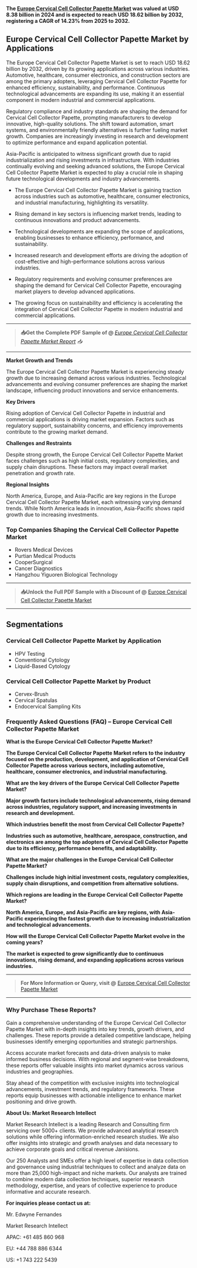 <p><strong>The <a href="https://www.marketresearchintellect.com/download-sample/?rid=513623&amp;utm_source=Pulse-April-Europe&amp;utm_medium=852">Europe Cervical Cell Collector Papette Market</a> was valued at USD 8.38 billion in 2024 and is expected to reach USD 18.62 billion by 2032, registering a CAGR of 14.23% from 2025 to 2032.</strong></p><h2>Europe Cervical Cell Collector Papette Market by Applications&nbsp;</h2><p><p>The Europe Cervical Cell Collector Papette Market is set to reach USD 18.62 billion by 2032, driven by its growing applications across various industries. Automotive, healthcare, consumer electronics, and construction sectors are among the primary adopters, leveraging Cervical Cell Collector Papette for enhanced efficiency, sustainability, and performance. Continuous technological advancements are expanding its use, making it an essential component in modern industrial and commercial applications.</p><p>Regulatory compliance and industry standards are shaping the demand for Cervical Cell Collector Papette, prompting manufacturers to develop innovative, high-quality solutions. The shift toward automation, smart systems, and environmentally friendly alternatives is further fueling market growth. Companies are increasingly investing in research and development to optimize performance and expand application potential.</p><p>Asia-Pacific is anticipated to witness significant growth due to rapid industrialization and rising investments in infrastructure. With industries continually evolving and seeking advanced solutions, the Europe Cervical Cell Collector Papette Market is expected to play a crucial role in shaping future technological developments and industry advancements.</p></p><ul><li><p>The Europe Cervical Cell Collector Papette Market is gaining traction across industries such as automotive, healthcare, consumer electronics, and industrial manufacturing, highlighting its versatility.</p></li><li><p>Rising demand in key sectors is influencing market trends, leading to continuous innovations and product advancements.</p></li><li><p>Technological developments are expanding the scope of applications, enabling businesses to enhance efficiency, performance, and sustainability.</p></li><li><p>Increased research and development efforts are driving the adoption of cost-effective and high-performance solutions across various industries.</p></li><li><p>Regulatory requirements and evolving consumer preferences are shaping the demand for Cervical Cell Collector Papette, encouraging market players to develop advanced applications.</p></li><li><p>The growing focus on sustainability and efficiency is accelerating the integration of Cervical Cell Collector Papette in modern industrial and commercial applications.</p></li></ul><hr /><blockquote><p><strong><span class="font-[700]">📥Get the Complete PDF Sample of @ </span></strong><em><span class="font-[700]"><a href="https://www.marketresearchintellect.com/download-sample/?rid=513623&amp;utm_source=Pulse-April-Europe&amp;utm_medium=852" target="_blank" data-tracking-control-name="article-ssr-frontend-pulse_little-text-block" data-tracking-will-navigate="" data-test-link="">Europe Cervical Cell Collector Papette Market Report</a>&nbsp;📥</span></em></p></blockquote><hr /><p class="" data-start="77" data-end="360"><strong data-start="77" data-end="105">Market Growth and Trends</strong></p><p class="" data-start="77" data-end="360">The Europe Cervical Cell Collector Papette Market is experiencing steady growth due to increasing demand across various industries. Technological advancements and evolving consumer preferences are shaping the market landscape, influencing product innovations and service enhancements.</p><p class="" data-start="362" data-end="606"><strong data-start="362" data-end="377">Key Drivers</strong></p><p class="" data-start="362" data-end="606">Rising adoption of Cervical Cell Collector Papette in industrial and commercial applications is driving market expansion. Factors such as regulatory support, sustainability concerns, and efficiency improvements contribute to the growing market demand.</p><p class="" data-start="608" data-end="849"><strong data-start="608" data-end="637">Challenges and Restraints</strong></p><p class="" data-start="608" data-end="849">Despite strong growth, the Europe Cervical Cell Collector Papette Market faces challenges such as high initial costs, regulatory complexities, and supply chain disruptions. These factors may impact overall market penetration and growth rate.</p><p class="" data-start="851" data-end="1095"><strong data-start="851" data-end="872">Regional Insights</strong></p><p class="" data-start="851" data-end="1095">North America, Europe, and Asia-Pacific are key regions in the Europe Cervical Cell Collector Papette Market, each witnessing varying demand trends. While North America leads in innovation, Asia-Pacific shows rapid growth due to increasing investments.</p><p><h3>Top Companies Shaping the Cervical Cell Collector Papette Market </h3><ul><li>Rovers Medical Devices</li><li>Purtian Medical Products</li><li>CooperSurgical</li><li>Cancer Diagnostics</li><li>Hangzhou Yiguoren Biological Technology</li></ul></p><hr /><blockquote><p><strong>📥Unlock the Full PDF Sample with a Discount of @</strong> <a href="https://www.marketresearchintellect.com/ask-for-discount/?rid=513623&amp;utm_source=Pulse-April-Europe&amp;utm_medium=852">Europe Cervical Cell Collector Papette Market</a></p></blockquote><hr /><p><h2>Segmentations</h2><h3>Cervical Cell Collector Papette Market by Application</h3><ul><li>HPV Testing</li><li>Conventional Cytology</li><li>Liquid-Based Cytology</li></ul><h3>Cervical Cell Collector Papette Market by Product</h3><ul><li>Cervex-Brush</li><li>Cervical Spatulas</li><li>Endocervical Sampling Kits</li></ul></p><h3><strong>Frequently Asked Questions (FAQ) &ndash; Europe Cervical Cell Collector Papette Market</strong></h3><p><strong>What is the Europe Cervical Cell Collector Papette Market?</strong></p><p><strong>The Europe Cervical Cell Collector Papette Market refers to the industry focused on the production, development, and application of Cervical Cell Collector Papette across various sectors, including automotive, healthcare, consumer electronics, and industrial manufacturing.</strong></p><p><strong>What are the key drivers of the Europe Cervical Cell Collector Papette Market?</strong></p><p><strong>Major growth factors include technological advancements, rising demand across industries, regulatory support, and increasing investments in research and development.</strong></p><p><strong>Which industries benefit the most from Cervical Cell Collector Papette?</strong></p><p><strong>Industries such as automotive, healthcare, aerospace, construction, and electronics are among the top adopters of Cervical Cell Collector Papette due to its efficiency, performance benefits, and adaptability.</strong></p><p><strong>What are the major challenges in the Europe Cervical Cell Collector Papette Market?</strong></p><p><strong>Challenges include high initial investment costs, regulatory complexities, supply chain disruptions, and competition from alternative solutions.</strong></p><p><strong>Which regions are leading in the Europe Cervical Cell Collector Papette Market?</strong></p><p><strong>North America, Europe, and Asia-Pacific are key regions, with Asia-Pacific experiencing the fastest growth due to increasing industrialization and technological advancements.</strong></p><p><strong>How will the Europe Cervical Cell Collector Papette Market evolve in the coming years?</strong></p><p><strong>The market is expected to grow significantly due to continuous innovations, rising demand, and expanding applications across various industries.</strong></p><hr /><blockquote><p><span class="font-[700]"><strong>For More Information or Query, visit&nbsp;@</strong>&nbsp;</span><span class="font-[700]"><a href="https://www.marketresearchintellect.com/product/cervical-cell-collector-papette-market-size-and-forecast/?utm_source=Linkedin&utm_medium=852" target="_blank" data-tracking-control-name="article-ssr-frontend-pulse_little-text-block" data-tracking-will-navigate="" data-test-link="">Europe Cervical Cell Collector Papette Market</a></span></p></blockquote><hr /><h3><strong data-start="0" data-end="31">Why Purchase These Reports?</strong></h3><p class="" data-start="35" data-end="297">Gain a comprehensive understanding of the Europe Cervical Cell Collector Papette Market with in-depth insights into key trends, growth drivers, and challenges. These reports provide a detailed competitive landscape, helping businesses identify emerging opportunities and strategic partnerships.</p><p class="" data-start="299" data-end="540">Access accurate market forecasts and data-driven analysis to make informed business decisions. With regional and segment-wise breakdowns, these reports offer valuable insights into market dynamics across various industries and geographies.</p><p class="" data-start="542" data-end="784">Stay ahead of the competition with exclusive insights into technological advancements, investment trends, and regulatory frameworks. These reports equip businesses with actionable intelligence to enhance market positioning and drive growth.</p><p><strong><span class="font-[700]">About Us: Market Research Intellect</span></strong></p><p><span class="">Market Research Intellect is a leading Research and Consulting firm servicing over 5000+ clients. We provide advanced analytical research solutions while offering information-enriched research studies.&nbsp;</span>We also offer insights into strategic and growth analyses and data necessary to achieve corporate goals and critical revenue Janisions.</p><p><span class="">Our 250 Analysts and SMEs offer a high level of expertise in data collection and governance using industrial techniques to collect and analyze data on more than 25,000 high-impact and niche markets. Our analysts are trained to combine modern data collection techniques, superior research methodology, expertise, and years of collective experience to produce informative and accurate research.</span></p><p><strong>For inquiries please contact us at:</strong></p><p>Mr. Edwyne Fernandes</p><p>Market Research Intellect</p><p>APAC: +61 485 860 968</p><p>EU: +44 788 886 6344</p><p>US: +1 743 222 5439</p>